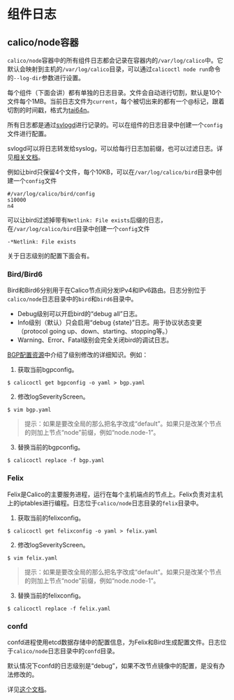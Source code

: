 # 组件日志

## calico/node容器

`calico/node`容器中的所有组件日志都会记录在容器内的`/var/log/calico`中。它默认会映射到主机的`/var/log/calico`目录，可以通过`calicoctl node run`命令的`--log-dir`参数进行设置。

每个组件（下面会讲）都有单独的日志目录。文件会自动进行切割，默认是10个文件每个1MB。当前日志文件为`current`，每个被切出来的都有一个@标记，跟着切割的时间戳，格式为[tai64n](http://cr.yp.to/libtai/tai64.html#tai64n)。

所有日志都是通过[svlogd](http://smarden.org/runit/svlogd.8.html)进行记录的。可以在组件的日志目录中创建一个`config`文件进行配置。

svlogd可以将日志转发给syslog，可以给每行日志加前缀，也可以过滤日志。详见[相关文档](http://smarden.org/runit/svlogd.8.html)。

例如让bird只保留4个文件，每个10KB，可以在`/var/log/calico/bird`目录中创建一个`config`文件

```text
#/var/log/calico/bird/config
s10000
n4
```

可以让bird过滤掉带有`Netlink: File exists`后缀的日志，在`/var/log/calico/bird`目录中创建一个`config`文件

```text
-*Netlink: File exists
```

关于日志级别的配置下面会有。

### Bird/Bird6

Bird和Bird6分别用于在Calico节点间分发IPv4和IPv6路由。日志分别位于`calico/node`日志目录中的`bird`和`bird6`目录中。

- Debug级别可以开启bird的“debug all”日志。
- Info级别（默认）只会启用“debug {state}”日志。用于协议状态变更（protocol going up、down、starting、stopping等。）
- Warning、Error、Fatal级别会完全关闭bird的调试日志。

[BGP配置资源](../../06%E5%8F%82%E8%80%83/04%E8%B5%84%E6%BA%90%E5%AE%9A%E4%B9%89/02BGP%E9%85%8D%E7%BD%AE.md)中介绍了级别修改的详细知识。例如：

1. 获取当前bgpconfig。

```shell
$ calicoctl get bgpconfig -o yaml > bgp.yaml
```

2. 修改logSeverityScreen。

```shell
$ vim bgp.yaml
```

> 提示：如果是要改全局的那么把名字改成“default”。如果只是改某个节点的则加上节点“node”前缀，例如“node.node-1”。

3. 替换当前的bgpconfig。

```shell
$ calicoctl replace -f bgp.yaml
```

### Felix

Felix是Calico的主要服务进程，运行在每个主机端点的节点上。Felix负责对主机上的iptables进行编程。日志位于`calico/node`日志目录的`felix`目录中。

1. 获取当前的felixconfig。

```shell
$ calicoctl get felixconfig -o yaml > felix.yaml
```

2. 修改logSeverityScreen。

```shell
$ vim felix.yaml
```

> 提示：如果是要改全局的那么把名字改成“default”。如果只是改某个节点的则加上节点“node”前缀，例如“node.node-1”。

3. 替换当前的felixconfig。

```shell
$ calicoctl replace -f felix.yaml
```

### confd

confd进程使用etcd数据存储中的配置信息，为Felix和Bird生成配置文件。日志位于`calico/node`日志目录中的`confd`目录。

默认情况下confd的日志级别是“debug”，如果不改节点镜像中的配置，是没有办法修改的。

详见[这个文档](https://github.com/kelseyhightower/confd/blob/master/docs/configuration-guide.md)。